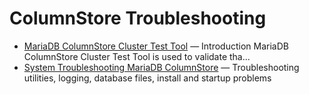 # ColumnStore Troubleshooting

- [MariaDB ColumnStore Cluster Test Tool](/columns-storage-engines-and-plugins/storage-engines/mariadb-columnstore/columnstore-getting-started/preparing-and-installing-mariadb-columnstore-11x/mariadb-columnstore-cluster-test-tool/) — Introduction
MariaDB ColumnStore Cluster Test Tool is used to validate tha...
- [System Troubleshooting MariaDB ColumnStore](/columns-storage-engines-and-plugins/storage-engines/mariadb-columnstore/columnstore-troubleshooting/system-troubleshooting-mariadb-columnstore/) — Troubleshooting utilities, logging, database files, install and startup problems